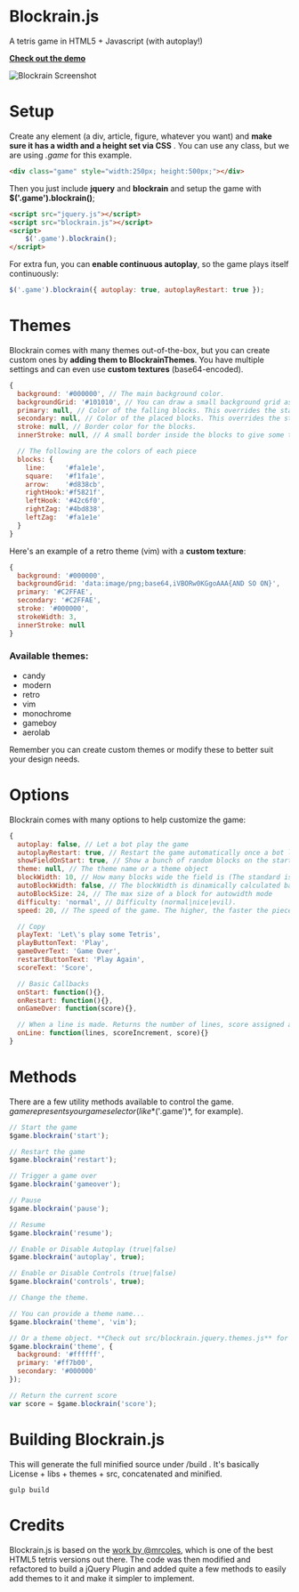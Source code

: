 Blockrain.js
============

A tetris game in HTML5 + Javascript (with autoplay!)

**[Check out the demo](http://aerolab.github.io/blockrain.js/)**

![Blockrain Screenshot](http://aerolab.github.io/blockrain.js/assets/images/blockrain.png)


# Setup

Create any element (a div, article, figure, whatever you want) and **make sure it has a width and a height set via CSS** . You can use any class, but we are using *.game* for this example.

```html
<div class="game" style="width:250px; height:500px;"></div>
```

Then you just include **jquery** and **blockrain** and setup the game with **$('.game').blockrain()**;

```html
<script src="jquery.js"></script>
<script src="blockrain.js"></script>
<script>
    $('.game').blockrain();
</script>
```

For extra fun, you can **enable continuous autoplay**, so the game plays itself continuously:

```js
$('.game').blockrain({ autoplay: true, autoplayRestart: true });
```

# Themes

Blockrain comes with many themes out-of-the-box, but you can create custom ones by **adding them to BlockrainThemes**. You have multiple settings and can even use **custom textures** (base64-encoded).

```js
{
  background: '#000000', // The main background color.
  backgroundGrid: '#101010', // You can draw a small background grid as well.
  primary: null, // Color of the falling blocks. This overrides the standard block color.
  secondary: null, // Color of the placed blocks. This overrides the standard block color.
  stroke: null, // Border color for the blocks.
  innerStroke: null, // A small border inside the blocks to give some texture.

  // The following are the colors of each piece
  blocks: {
    line:     '#fa1e1e',
    square:   '#f1fa1e',
    arrow:    '#d838cb',
    rightHook:'#f5821f',
    leftHook: '#42c6f0',
    rightZag: '#4bd838',
    leftZag:  '#fa1e1e'
  }
}
```

Here's an example of a retro theme (vim) with a **custom texture**:

```js
{
  background: '#000000',
  backgroundGrid: 'data:image/png;base64,iVBORw0KGgoAAA{AND SO ON}',
  primary: '#C2FFAE',
  secondary: '#C2FFAE',
  stroke: '#000000',
  strokeWidth: 3,
  innerStroke: null
}
```

### Available themes:

* candy
* modern
* retro
* vim
* monochrome
* gameboy
* aerolab

Remember you can create custom themes or modify these to better suit your design needs.


# Options

Blockrain comes with many options to help customize the game:

```js
{
  autoplay: false, // Let a bot play the game
  autoplayRestart: true, // Restart the game automatically once a bot loses
  showFieldOnStart: true, // Show a bunch of random blocks on the start screen (it looks nice)
  theme: null, // The theme name or a theme object
  blockWidth: 10, // How many blocks wide the field is (The standard is 10 blocks)
  autoBlockWidth: false, // The blockWidth is dinamically calculated based on the autoBlockSize. Disabled blockWidth. Useful for responsive backgrounds
  autoBlockSize: 24, // The max size of a block for autowidth mode
  difficulty: 'normal', // Difficulty (normal|nice|evil).
  speed: 20, // The speed of the game. The higher, the faster the pieces go.

  // Copy
  playText: 'Let\'s play some Tetris',
  playButtonText: 'Play',
  gameOverText: 'Game Over',
  restartButtonText: 'Play Again',
  scoreText: 'Score',

  // Basic Callbacks
  onStart: function(){},
  onRestart: function(){},
  onGameOver: function(score){},

  // When a line is made. Returns the number of lines, score assigned and total score
  onLine: function(lines, scoreIncrement, score){}
}
```

# Methods

There are a few utility methods available to control the game. $game represents your game selector (like *$('.game')*, for example).

```js
// Start the game
$game.blockrain('start');

// Restart the game
$game.blockrain('restart');

// Trigger a game over
$game.blockrain('gameover');
```


```js
// Pause
$game.blockrain('pause');

// Resume
$game.blockrain('resume');
```

```js
// Enable or Disable Autoplay (true|false)
$game.blockrain('autoplay', true);
```

```js
// Enable or Disable Controls (true|false)
$game.blockrain('controls', true);
```

```js
// Change the theme. 

// You can provide a theme name...
$game.blockrain('theme', 'vim');

// Or a theme object. **Check out src/blockrain.jquery.themes.js** for examples.
$game.blockrain('theme', {
  background: '#ffffff',
  primary: '#ff7b00',
  secondary: '#000000'
});
```

```js
// Return the current score
var score = $game.blockrain('score');
```


# Building Blockrain.js

This will generate the full minified source under /build . It's basically License + libs + themes + src, concatenated and minified.

```gulp build```


# Credits

Blockrain.js is based on the [work by @mrcoles](http://mrcoles.com/tetris/), which is one of the best HTML5 tetris versions out there. The code was then modified and refactored to build a jQuery Plugin and added quite a few methods to easily add themes to it and make it simpler to implement.
